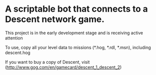 # A scriptable bot that connects to a Descent network game. 
This project is in the early development stage and is receiving active attention

To use, copy all your level data to missions (*.hog, *.rdl, *.msn), including descent.hog

If you want to buy a copy of Descent, visit (http://www.gog.com/en/gamecard/descent_1_descent_2)

